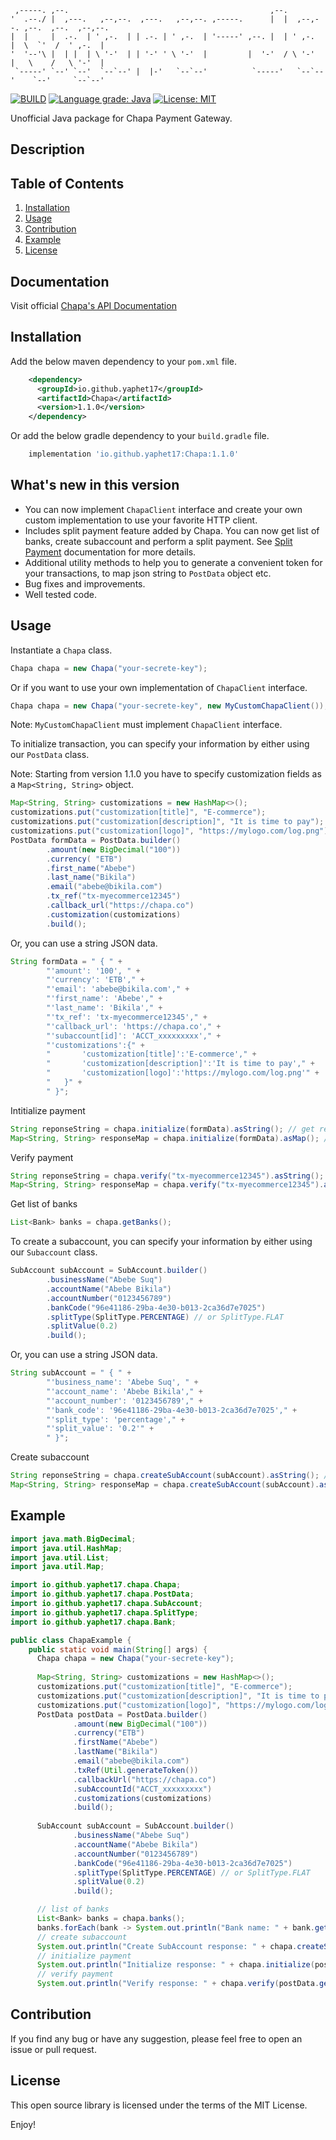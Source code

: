 ```
 ,-----. ,--.                                             ,--.                              
'  .--./ |  ,---.   ,--,--.  ,---.   ,--,--. ,-----.      |  |  ,--,--. ,--.  ,--.  ,--,--. 
|  |     |  .-.  | ' ,-.  | | .-. | ' ,-.  | '-----' ,--. |  | ' ,-.  |  \  `'  /  ' ,-.  | 
'  '--'\ |  | |  | \ '-'  | | '-' ' \ '-'  |         |  '-'  / \ '-'  |   \    /   \ '-'  | 
 `-----' `--' `--'  `--`--' |  |-'   `--`--'          `-----'   `--`--'    `--'     `--`--'
```

[![BUILD](https://github.com/yaphet17/chapa-java/actions/workflows/maven.yml/badge.svg)](https://github.com/yaphet17/chapa-java/actions/workflows/maven.yml/) [![Language grade: Java](https://img.shields.io/lgtm/grade/java/g/yaphet17/chapa-java.svg?logo=lgtm&logoWidth=18)](https://lgtm.com/projects/g/yaphet17/chapa-java/context:java) [![License: MIT](https://img.shields.io/badge/License-MIT-yellow.svg)](https://opensource.org/licenses/MIT) 

Unofficial Java package for Chapa Payment Gateway.

## Description


## Table of Contents
1. [Installation](#installation)
2. [Usage](#usage)
3. [Contribution](#contribution)
4. [Example](#example)
5. [License](#license)


## Documentation
Visit official [Chapa's API Documentation](https://developer.chapa.co/docs)
## Installation
 Add the below maven dependency to your `pom.xml` file.
```xml
    <dependency>
      <groupId>io.github.yaphet17</groupId>
      <artifactId>Chapa</artifactId>
      <version>1.1.0</version>
    </dependency>
```
Or add the below gradle dependency to your `build.gradle` file.
```groovy
    implementation 'io.github.yaphet17:Chapa:1.1.0'
```

## What's new in this version
- You can now implement `ChapaClient` interface and create your own custom implementation
  to use your favorite HTTP client.
- Includes split payment feature added by Chapa. You can now get list of banks, create
  subaccount and perform a split payment. See [Split Payment](https://developer.chapa.co/docs/split-payment/) documentation for more details.
- Additional utility methods to help you to generate a convenient token for your transactions, to map json string
  to `PostData` object etc.
- Bug fixes and improvements.
- Well tested code.

## Usage

Instantiate a `Chapa` class.
```java       
Chapa chapa = new Chapa("your-secrete-key");
```
Or if you want to use your own implementation of `ChapaClient` interface.
```java
Chapa chapa = new Chapa("your-secrete-key", new MyCustomChapaClient());
```
Note: `MyCustomChapaClient` must implement `ChapaClient` interface.

To initialize transaction, you can specify your information by either using our `PostData` class.

Note: Starting from version 1.1.0 you have to specify customization fields as a `Map<String, String>` object.

```java
Map<String, String> customizations = new HashMap<>();
customizations.put("customization[title]", "E-commerce");
customizations.put("customization[description]", "It is time to pay");
customizations.put("customization[logo]", "https://mylogo.com/log.png");
PostData formData = PostData.builder()
        .amount(new BigDecimal("100"))
        .currency( "ETB")
        .first_name("Abebe")
        .last_name("Bikila")
        .email("abebe@bikila.com")
        .tx_ref("tx-myecommerce12345")
        .callback_url("https://chapa.co")
        .customization(customizations)
        .build();
```
Or, you can use a string JSON data.
```java 
String formData = " { " +
        "'amount': '100', " +
        "'currency': 'ETB'," +
        "'email': 'abebe@bikila.com'," +
        "'first_name': 'Abebe'," +
        "'last_name': 'Bikila'," +
        "'tx_ref': 'tx-myecommerce12345'," +
        "'callback_url': 'https://chapa.co'," +
        "'subaccount[id]': 'ACCT_xxxxxxxxx'," +
        "'customizations':{" +
        "       'customization[title]':'E-commerce'," +
        "       'customization[description]':'It is time to pay'," +
        "       'customization[logo]':'https://mylogo.com/log.png'" +
        "   }" +
        " }";
```
Intitialize payment
```java
String reponseString = chapa.initialize(formData).asString(); // get response in a string JSON format
Map<String, String> responseMap = chapa.initialize(formData).asMap(); // get response as a Map object 
```
Verify payment
```java
String reponseString = chapa.verify("tx-myecommerce12345").asString(); // get response in a string JSON format
Map<String, String> responseMap = chapa.verify("tx-myecommerce12345").asMap(); // get response as a Map object 
```
Get list of banks
```java
List<Bank> banks = chapa.getBanks();
```
To create a subaccount, you can specify your information by either using our `Subaccount` class.
```java
SubAccount subAccount = SubAccount.builder()
        .businessName("Abebe Suq")
        .accountName("Abebe Bikila")
        .accountNumber("0123456789")
        .bankCode("96e41186-29ba-4e30-b013-2ca36d7e7025")
        .splitType(SplitType.PERCENTAGE) // or SplitType.FLAT
        .splitValue(0.2)
        .build();
```
Or, you can use a string JSON data.
```java
String subAccount = " { " +
        "'business_name': 'Abebe Suq', " +
        "'account_name': 'Abebe Bikila'," +
        "'account_number': '0123456789'," +
        "'bank_code': '96e41186-29ba-4e30-b013-2ca36d7e7025'," +
        "'split_type': 'percentage'," +
        "'split_value': '0.2'" +
        " }";
```
Create subaccount
```java
String reponseString = chapa.createSubAccount(subAccount).asString(); // get response in a string JSON format
Map<String, String> responseMap = chapa.createSubAccount(subAccount).asMap(); // get response as a Map object 
```
## Example
```java
import java.math.BigDecimal;
import java.util.HashMap;
import java.util.List;
import java.util.Map;

import io.github.yaphet17.chapa.Chapa;
import io.github.yaphet17.chapa.PostData;
import io.github.yaphet17.chapa.SubAccount;
import io.github.yaphet17.chapa.SplitType;
import io.github.yaphet17.chapa.Bank;

public class ChapaExample {
    public static void main(String[] args) {
      Chapa chapa = new Chapa("your-secrete-key");
    
      Map<String, String> customizations = new HashMap<>();
      customizations.put("customization[title]", "E-commerce");
      customizations.put("customization[description]", "It is time to pay");
      customizations.put("customization[logo]", "https://mylogo.com/log.png");
      PostData postData = PostData.builder()
              .amount(new BigDecimal("100"))
              .currency("ETB")
              .firstName("Abebe")
              .lastName("Bikila")
              .email("abebe@bikila.com")
              .txRef(Util.generateToken())
              .callbackUrl("https://chapa.co")
              .subAccountId("ACCT_xxxxxxxxx")
              .customizations(customizations)
              .build();
      
      SubAccount subAccount = SubAccount.builder()
              .businessName("Abebe Suq")
              .accountName("Abebe Bikila")
              .accountNumber("0123456789")
              .bankCode("96e41186-29ba-4e30-b013-2ca36d7e7025")
              .splitType(SplitType.PERCENTAGE) // or SplitType.FLAT
              .splitValue(0.2)
              .build();

      // list of banks
      List<Bank> banks = chapa.banks();
      banks.forEach(bank -> System.out.println("Bank name: " + bank.getName() + " Bank Code: " + bank.getId()));
      // create subaccount
      System.out.println("Create SubAccount response: " + chapa.createSubAccount(subAccount).asString());
      // initialize payment
      System.out.println("Initialize response: " + chapa.initialize(postData).asString());
      // verify payment
      System.out.println("Verify response: " + chapa.verify(postData.getTxRef()).asString());
```
## Contribution
If you find any bug or have any suggestion, please feel free to open an issue or pull request.

## License
This open source library is licensed under the terms of the MIT License.

Enjoy!